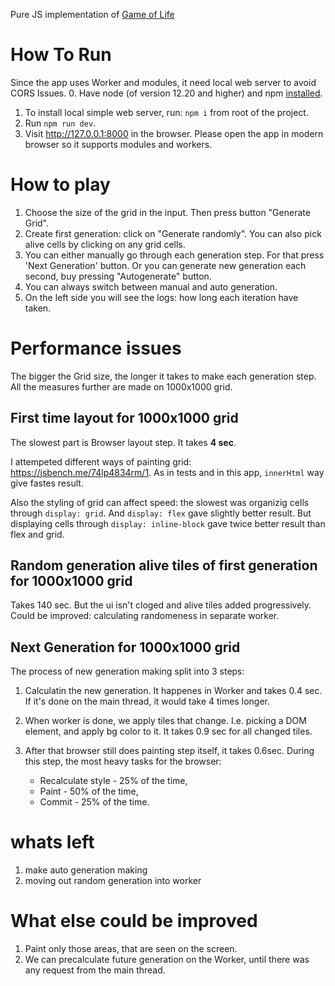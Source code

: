 Pure JS implementation of [Game of Life](https://en.wikipedia.org/wiki/Conway%27s_Game_of_Life)



# How To Run
Since the app uses Worker and modules, it need local web server to avoid CORS Issues. 
0. Have node (of version 12.20 and higher) and npm [installed](https://docs.npmjs.com/downloading-and-installing-node-js-and-npm). 
1. To install local simple web server, run: `npm i` from root of the project.
2. Run `npm run dev`.
3. Visit http://127.0.0.1:8000 in the browser. Please open the app in modern browser so it supports modules and workers.

# How to play
1. Choose the size of the grid in the input. Then press button "Generate Grid".
2. Create first generation: click on "Generate randomly". You can also pick alive cells by clicking on any grid cells.
3. You can either manually go through each generation step. For that press 'Next Generation' button. Or you can generate new generation each second, buy pressing "Autogenerate" button.
4. You can always switch between manual and auto generation.
5. On the left side you will see the logs: how long each iteration have taken.

# Performance issues

The bigger the Grid size, the longer it takes to make each generation step. All the measures further are made on 1000x1000 grid.

## First time layout for 1000x1000 grid

The slowest part is Browser layout step. It takes **4 sec**.

I attempeted different ways of painting grid: https://jsbench.me/74lp4834rm/1.
As in tests and in this app, `innerHtml` way give fastes result.

Also the styling of grid can affect speed: the slowest was organizig cells through `display: grid`. And `display: flex` gave slightly better result. But displaying cells through `display: inline-block` gave twice better result than flex and grid.

## Random generation alive tiles of first generation for 1000x1000 grid

Takes 140 sec. But the ui isn't cloged and alive tiles added progressively.
Could be improved: calculating randomeness in separate worker.

## Next Generation for 1000x1000 grid

The process of new generation making split into 3 steps:

1. Calculatin the new generation. It happenes in Worker and takes 0.4 sec. If it's done on the main thread, it would take 4 times longer.

2. When worker is done, we apply tiles that change. I.e. picking a DOM element, and apply bg color to it. It takes 0.9 sec for all changed tiles.

3. After that browser still does painting step itself, it takes 0.6sec. During this step, the most heavy tasks for the browser:
   - Recalculate style - 25% of the time,
   - Paint - 50% of the time,
   - Commit - 25% of the time.



# whats left

1. make auto generation making
2. moving out random generation into worker

# What else could be improved
1. Paint only those areas, that are seen on the screen.
2. We can precalculate future generation on the Worker, until there was any request from the main thread.
